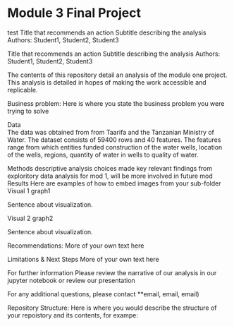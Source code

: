 
# Module 3 Final Project
test
Title that recommends an action
Subtitle describing the analysis
Authors: Student1, Student2, Student3

Title that recommends an action
Subtitle describing the analysis
Authors: Student1, Student2, Student3

The contents of this repository detail an analysis of the module one project. This analysis is detailed in hopes of making the work accessible and replicable.

Business problem:
Here is where you state the business problem you were trying to solve

Data<br>
The data was obtained from from Taarifa and the Tanzanian Ministry of Water.  The dataset consists of 59400 rows and 40 features.  The features range from which entities funded construction of the water wells, location of the wells, regions, quantity of water in wells to quality of water.   


Methods
descriptive analysis
choices made
key relevant findings from exploritory data analysis for mod 1, will be more involved in future mod
Results
Here are examples of how to embed images from your sub-folder
Visual 1
graph1

Sentence about visualization.

Visual 2
graph2

Sentence about visualization.

Recommendations:
More of your own text here

Limitations & Next Steps
More of your own text here

For further information
Please review the narrative of our analysis in our jupyter notebook or review our presentation

For any additional questions, please contact **email, email, email)

Repository Structure:
Here is where you would describe the structure of your repoistory and its contents, for exampe:


